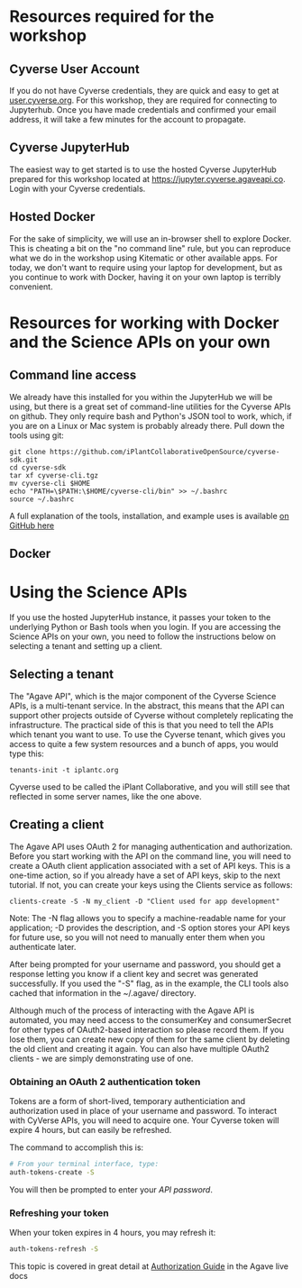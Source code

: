 # Resources required for the workshop

## Cyverse User Account

If you do not have Cyverse credentials, they are quick and easy to get at [user.cyverse.org](user.cyverse.org).  For this workshop, they are required for connecting to Jupyterhub.  Once you have made credentials and confirmed your email address, it will take a few minutes for the account to propagate.

## Cyverse JupyterHub

The easiest way to get started is to use the hosted Cyverse JupyterHub prepared for this workshop located at https://jupyter.cyverse.agaveapi.co.  Login with your Cyverse credentials.

## Hosted Docker

For the sake of simplicity, we will use an in-browser shell to explore Docker.  This is cheating a bit on the "no command line" rule, but you can reproduce what we do in the workshop using Kitematic or other available apps.  For today, we don't want to require using your laptop for development, but as you continue to work with Docker, having it on your own laptop is terribly convenient.


# Resources for working with Docker and the Science APIs on your own 

## Command line access

We already have this installed for you within the JupyterHub we will be using, but there is a great set of command-line utilities for the Cyverse APIs on github.  They only require bash and Python's JSON tool to work, which, if you are on a Linux or Mac system is probably already there.  Pull down the tools using git:

```
git clone https://github.com/iPlantCollaborativeOpenSource/cyverse-sdk.git
cd cyverse-sdk
tar xf cyverse-cli.tgz
mv cyverse-cli $HOME
echo "PATH=\$PATH:\$HOME/cyverse-cli/bin" >> ~/.bashrc
source ~/.bashrc
```

A full explanation of the tools, installation, and example uses is available [on GitHub here](https://github.com/iPlantCollaborativeOpenSource/cyverse-sdk/blob/master/README.md)

## Docker

# Using the Science APIs

If you use the hosted JupyterHub instance, it passes your token to the underlying Python or Bash tools when you login.  If you are accessing the Science APIs on your own, you need to follow the instructions below on selecting a tenant and setting up a client.

## Selecting a tenant

The "Agave API", which is the major component of the Cyverse Science APIs, is a multi-tenant service.  In the abstract, this means that the API can support other projects outside of Cyverse without completely replicating the infrastructure.  The practical side of this is that you need to tell the APIs which tenant you want to use.  To use the Cyverse tenant, which gives you access to quite a few system resources and a bunch of apps, you would type this:

```
tenants-init -t iplantc.org
```

Cyverse used to be called the iPlant Collaborative, and you will still see that reflected in some server names, like the one above.

## Creating a client

The Agave API uses OAuth 2 for managing authentication and authorization. Before you start working with the API on the command line, you will need to create a OAuth client application associated with a set of API keys. This is a one-time action, so if you already have a set of API keys, skip to the next tutorial. If not, you can create your keys using the Clients service as follows:

```
clients-create -S -N my_client -D "Client used for app development"
```

Note: The -N flag allows you to specify a machine-readable name for your application; -D provides the description, and -S option stores your API keys for future use, so you will not need to manually enter them when you authenticate later.

After being prompted for your username and password, you should get a response letting you know if a client key and secret was generated successfully.  If you used the "-S" flag, as in the example, the CLI tools also cached that information in the ~/.agave/ directory.

Although much of the process of interacting with the Agave API is automated, you may need access to the consumerKey and consumerSecret for other types of OAuth2-based interaction so please record them. If you lose them, you can create new copy of them for the same client by deleting the old client and creating it again. You can also have multiple OAuth2 clients - we are simply demonstrating use of one.

### Obtaining an OAuth 2 authentication token

Tokens are a form of short-lived, temporary authenticiation and authorization used in place of your username and password. To interact with CyVerse APIs, you will need to acquire one. Your Cyverse token will expire 4 hours, but can easily be refreshed.

The command to accomplish this is:

```sh
# From your terminal interface, type:
auth-tokens-create -S
```
You will then be prompted to enter your *API password*.

### Refreshing your token

When your token expires in 4 hours, you may refresh it:

```sh
auth-tokens-refresh -S
```

This topic is covered in great detail at [Authorization Guide](http://agaveapi.co/documentation/authorization-guide/) in the Agave live docs


